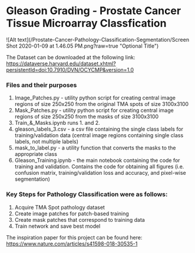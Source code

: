 # Gleason Grading - Prostate Cancer Tissue Microarray Classfication

![Alt text](/Prostate-Cancer-Pathology-Classification-Segmentation/Screen Shot 2020-01-09 at 1.46.05 PM.png?raw=true "Optional Title")


The Dataset can be downloaded at the following link: https://dataverse.harvard.edu/dataset.xhtml?persistentId=doi:10.7910/DVN/OCYCMP&version=1.0

### Files and their purposes
1. Image_Patches.py - utility python script for creating central image regions of size 250x250 from the original TMA spots of size 3100x3100
2. Mask_Patches.py - utility python script for creating central image regions of size 250x250 from the masks of size 3100x3100
3. Train_&_Masks.ipynb runs 1. and 2.
4. gleason_labels_3.csv - a csv file containing the single class labels for training/validation data (central image regions containing single class labels, not multiple labels)
5. mask_to_label.py - a utility function that converts the masks to the appropriate class
6. Gleason_Training.ipynb - the main notebook containing the code for training and validation. Contains the code for obtaining all figures (i.e. confusion matrix, training/validation loss and accuracy, and pixel-wise segmentation)
 
### Key Steps for Pathology Classification were as follows:

1. Acquire TMA Spot pathology dataset
2. Create image patches for patch-based training
3. Create mask patches that correspond to training data
4. Train network and save best model

The inspiration paper for this project can be found here: https://www.nature.com/articles/s41598-018-30535-1






